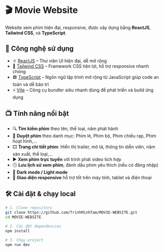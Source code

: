 # 🎬 Movie Website

Website xem phim hiện đại, responsive, được xây dựng bằng **ReactJS**, **Tailwind CSS**, và **TypeScript**.

## 🚀 Công nghệ sử dụng

- ⚛️ [ReactJS](https://reactjs.org/) – Thư viện UI hiện đại, dễ mở rộng
- 🎨 [Tailwind CSS](https://tailwindcss.com/) – Framework CSS tiện lợi, hỗ trợ responsive nhanh chóng
- 🟦 [TypeScript](https://www.typescriptlang.org/) – Ngôn ngữ lập trình mở rộng từ JavaScript giúp code an toàn và dễ bảo trì
- ⚡ [Vite](https://vitejs.dev/) – Công cụ bundler siêu nhanh dùng để phát triển và build ứng dụng

## 📺 Tính năng nổi bật

- 🔍 **Tìm kiếm phim** theo tên, thể loại, năm phát hành
- 🧭 **Duyệt phim** theo danh mục: Phim lẻ, Phim bộ, Phim chiếu rạp, Phim hoạt hình,...
- 🎞️ **Trang chi tiết phim**: Hiển thị trailer, mô tả, thông tin diễn viên, năm sản xuất, thể loại,...
- ▶️ **Xem phim trực tuyến** với trình phát video tích hợp
- 🕓 **Lưu lịch sử xem phim**, đánh dấu phim yêu thích (nếu có đăng nhập)
- 🌙 **Dark mode / Light mode**
- 📱 **Giao diện responsive** hỗ trợ tốt trên máy tính, tablet và điện thoại

## 🛠️ Cài đặt & chạy local

```bash
# 1. Clone repository
git clone https://github.com/TrinhMinhTam/MOVIE-WEBSITE.git
cd MOVIE-WEBSITE

# 2. Cài đặt dependencies
npm install

# 3. Chạy project
npm run dev
```
